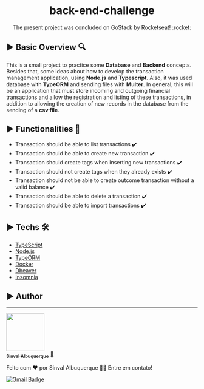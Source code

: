 <h1 align="center"> back-end-challenge </h1>

<p align="center"> The present project was concluded on GoStack by Rocketseat! :rocket:  </p>

## :arrow_forward: Basic Overview :mag:
This is a small project to practice some __Database__ and __Backend__ concepts. Besides that, some ideas about how to develop the transaction management application, using
__Node.js__ and __Typescript__. Also, it was used database with __TypeORM__ and sending files with __Multer__.
In general, this will be an application that must store incoming and outgoing financial transactions and allow the registration and listing of these transactions, 
in addition to allowing the creation of new records in the database from the sending of a __csv file__.


## :arrow_forward: Functionalities :pushpin:
 - Transaction should be able to list transactions :heavy_check_mark:
 - Transaction should be able to create new transaction :heavy_check_mark:
 - Transaction should create tags when inserting new transactions :heavy_check_mark:
 - Transaction should not create tags when they already exists :heavy_check_mark:
 - Transaction should not be able to create outcome transaction without a valid balance :heavy_check_mark:
 - Transaction should be able to delete a transaction :heavy_check_mark:
 - Transaction should be able to import transactions :heavy_check_mark:
 
## :arrow_forward: Techs :hammer_and_wrench:

- [TypeScript](https://www.typescriptlang.org/)
- [Node.js](https://nodejs.org/en/)
- [TypeORM](https://typeorm.io/#/)
- [Docker](https://www.docker.com/)
- [Dbeaver](https://dbeaver.com/)
- [Insomnia](https://insomnia.rest/)


 
## :arrow_forward: Author
---

<a href="https://www.linkedin.com/in/sinval-albuquerque-8061931b3/">
 <img style="border-radius": "50%" src="https://avatars2.githubusercontent.com/u/66497792?s=460&u=fa089be69f47a922f66581318ca65777e400bc1f&v=4" width="100px;" alt=""/>
 <br />
 <sub><b>Sinval Albuquerque</b></sub></a> <a href="https://blog.rocketseat.com.br/author/thiago//" title="Rocketseat">🚀</a>

Feito com ❤️ por Sinval Albuquerque 👋🏽 Entre em contato!

[![Gmail Badge](https://img.shields.io/badge/-sinvalalb@gmail.com-c14438?style=flat-square&logo=Gmail&logoColor=white&link=mailto:sinvalalb@gmail.com)](mailto:sinvalalb@gmail.com)
